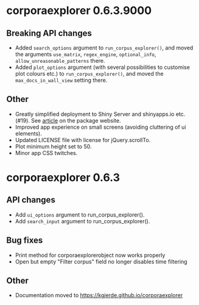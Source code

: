 # corporaexplorer 0.6.3.9000

## Breaking API changes

* Added `search_options` argument to `run_corpus_explorer()`, and moved the
arguments
`use_matrix`,
`regex_engine`,
`optional_info`,
`allow_unreasonable_patterns`
there.
* Added `plot_options` argument (with several possibilities to
customise plot colours etc.) to `run_corpus_explorer()`,
and moved the `max_docs_in_wall_view` setting there.

## Other

* Greatly simplified deployment to Shiny Server and shinyapps.io etc. (#19). See [article](https://kgjerde.github.io/corporaexplorer/articles/deployment.html) on the package website.
* Improved app experience on small screens (avoiding cluttering of ui elements).
* Updated LICENSE file with license for jQuery.scrollTo.
* Plot minimum height set to 50.
* Minor app CSS twitches.

# corporaexplorer 0.6.3

## API changes

* Add `ui_options` argument to run_corpus_explorer().
* Add `search_input` argument to run_corpus_explorer().

## Bug fixes

* Print method for corporaexplorerobject now works properly
* Open but empty "Filter corpus" field no longer disables time filtering

## Other

* Documentation moved to https://kgjerde.github.io/corporaexplorer
